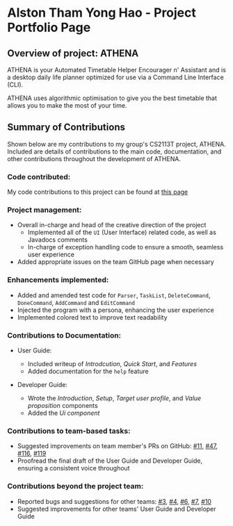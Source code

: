 # Alston Tham Yong Hao - Project Portfolio Page

## Overview of project: ATHENA

ATHENA is your Automated Timetable Helper Encourager n' Assistant and is a desktop daily life planner optimized for use via a Command Line Interface (CLI).

ATHENA uses algorithmic optimisation to give you the best timetable that allows you to make the most of your time.

## Summary of Contributions

Shown below are my contributions to my group's CS2113T project, ATHENA. Included are details of contributions to the main code, documentation, and other contributions throughout the development of ATHENA.

### Code contributed: 
My code contributions to this project can be found at [this page](https://nus-cs2113-ay2021s1.github.io/tp-dashboard/#breakdown=true&search=alstontham&sort=groupTitle&sortWithin=title&since=2020-09-27&timeframe=commit&mergegroup=&groupSelect=groupByRepos&checkedFileTypes=docs~functional-code~test-code~other)

### Project management:
* Overall in-charge and head of the creative direction of the project
    * Implemented all of the `UI` (User Interface) related code, as well as Javadocs comments
    * In-charge of exception handling code to ensure a smooth, seamless user experience
* Added appropriate issues on the team GitHub page when necessary

### Enhancements implemented:
* Added and amended test code for `Parser`, `TaskList`, `DeleteCommand`, `DoneCommand`, `AddCommand` and `EditCommand`
* Injected the program with a persona, enhancing the user experience
* Implemented colored text to improve text readability

<div style="page-break-after: always;"></div>

### Contributions to Documentation:
  * User Guide:
    * Included writeup of _Introdcution_, _Quick Start_, and _Features_
    * Added documentation for the `help` feature
  
 * Developer Guide:
    * Wrote the _Introduction_, _Setup_, _Target user profile_, and _Value proposition_ components
    * Added the _Ui component_
    
### Contributions to team-based tasks:
  * Suggested improvements on team member's PRs on GitHub: [#11](https://github.com/AY2021S1-CS2113T-W12-2/tp/pull/11), [#47](https://github.com/AY2021S1-CS2113T-W12-2/tp/pull/47), [#116](https://github.com/AY2021S1-CS2113T-W12-2/tp/pull/116), [#119](https://github.com/AY2021S1-CS2113T-W12-2/tp/pull/119)
  * Proofread the final draft of the User Guide and Developer Guide, ensuring a consistent voice throughout
  
### Contributions beyond the project team:
  * Reported bugs and suggestions for other teams: [#3](https://github.com/alstontham/ped/issues/3), [#4](https://github.com/alstontham/ped/issues/4), [#6](https://github.com/alstontham/ped/issues/6), [#7](https://github.com/alstontham/ped/issues/7), [#10](https://github.com/alstontham/ped/issues/10)
  * Suggested improvements for other teams' User Guide and Developer Guide